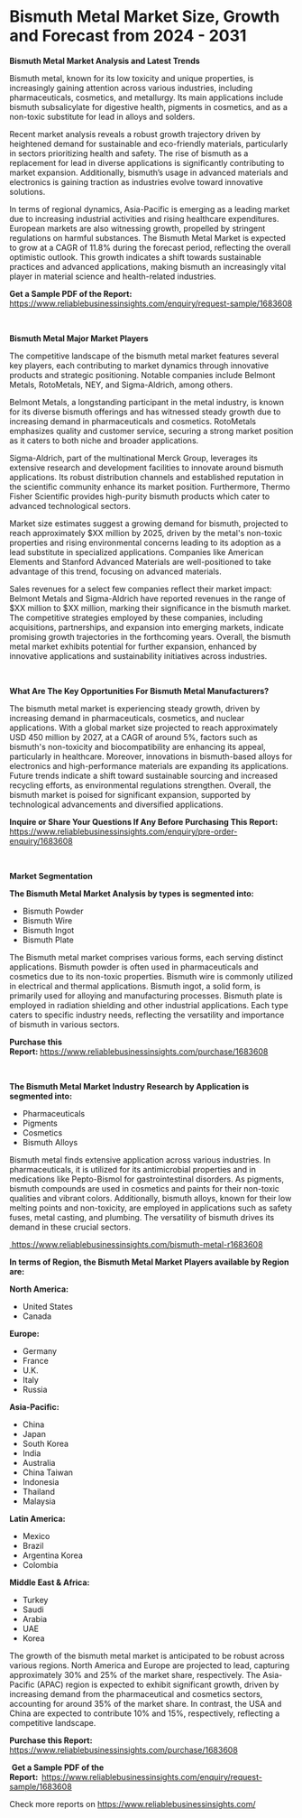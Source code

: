 <p><h1>Bismuth Metal Market Size, Growth and Forecast from 2024 - 2031</h1></p><p><strong>Bismuth Metal Market Analysis and Latest Trends</strong></p>
<p><p>Bismuth metal, known for its low toxicity and unique properties, is increasingly gaining attention across various industries, including pharmaceuticals, cosmetics, and metallurgy. Its main applications include bismuth subsalicylate for digestive health, pigments in cosmetics, and as a non-toxic substitute for lead in alloys and solders. </p><p>Recent market analysis reveals a robust growth trajectory driven by heightened demand for sustainable and eco-friendly materials, particularly in sectors prioritizing health and safety. The rise of bismuth as a replacement for lead in diverse applications is significantly contributing to market expansion. Additionally, bismuth’s usage in advanced materials and electronics is gaining traction as industries evolve toward innovative solutions.</p><p>In terms of regional dynamics, Asia-Pacific is emerging as a leading market due to increasing industrial activities and rising healthcare expenditures. European markets are also witnessing growth, propelled by stringent regulations on harmful substances. The Bismuth Metal Market is expected to grow at a CAGR of 11.8% during the forecast period, reflecting the overall optimistic outlook. This growth indicates a shift towards sustainable practices and advanced applications, making bismuth an increasingly vital player in material science and health-related industries.</p></p>
<p><strong>Get a Sample PDF of the Report:&nbsp;</strong> <a href="https://www.reliablebusinessinsights.com/enquiry/request-sample/1683608?utm_campaign=97&utm_medium=2&utm_source=Github&utm_content=ia&utm_term=30122024&utm_id=bismuth-metal">https://www.reliablebusinessinsights.com/enquiry/request-sample/1683608</a></p>
<p>&nbsp;</p>
<p><strong>Bismuth Metal Major Market Players</strong></p>
<p><p>The competitive landscape of the bismuth metal market features several key players, each contributing to market dynamics through innovative products and strategic positioning. Notable companies include Belmont Metals, RotoMetals, NEY, and Sigma-Aldrich, among others.</p><p>Belmont Metals, a longstanding participant in the metal industry, is known for its diverse bismuth offerings and has witnessed steady growth due to increasing demand in pharmaceuticals and cosmetics. RotoMetals emphasizes quality and customer service, securing a strong market position as it caters to both niche and broader applications.</p><p>Sigma-Aldrich, part of the multinational Merck Group, leverages its extensive research and development facilities to innovate around bismuth applications. Its robust distribution channels and established reputation in the scientific community enhance its market position. Furthermore, Thermo Fisher Scientific provides high-purity bismuth products which cater to advanced technological sectors.</p><p>Market size estimates suggest a growing demand for bismuth, projected to reach approximately $XX million by 2025, driven by the metal's non-toxic properties and rising environmental concerns leading to its adoption as a lead substitute in specialized applications. Companies like American Elements and Stanford Advanced Materials are well-positioned to take advantage of this trend, focusing on advanced materials.</p><p>Sales revenues for a select few companies reflect their market impact: Belmont Metals and Sigma-Aldrich have reported revenues in the range of $XX million to $XX million, marking their significance in the bismuth market. The competitive strategies employed by these companies, including acquisitions, partnerships, and expansion into emerging markets, indicate promising growth trajectories in the forthcoming years. Overall, the bismuth metal market exhibits potential for further expansion, enhanced by innovative applications and sustainability initiatives across industries.</p></p>
<p>&nbsp;</p>
<p><strong>What Are The Key Opportunities For Bismuth Metal Manufacturers?</strong></p>
<p><p>The bismuth metal market is experiencing steady growth, driven by increasing demand in pharmaceuticals, cosmetics, and nuclear applications. With a global market size projected to reach approximately USD 450 million by 2027, at a CAGR of around 5%, factors such as bismuth's non-toxicity and biocompatibility are enhancing its appeal, particularly in healthcare. Moreover, innovations in bismuth-based alloys for electronics and high-performance materials are expanding its applications. Future trends indicate a shift toward sustainable sourcing and increased recycling efforts, as environmental regulations strengthen. Overall, the bismuth market is poised for significant expansion, supported by technological advancements and diversified applications.</p></p>
<p><strong>Inquire or Share Your Questions If Any Before Purchasing This Report:</strong> <a href="https://www.reliablebusinessinsights.com/enquiry/pre-order-enquiry/1683608?utm_campaign=97&utm_medium=2&utm_source=Github&utm_content=ia&utm_term=30122024&utm_id=bismuth-metal">https://www.reliablebusinessinsights.com/enquiry/pre-order-enquiry/1683608</a></p>
<p>&nbsp;</p>
<p><strong>Market Segmentation</strong></p>
<p><strong>The Bismuth Metal Market Analysis by types is segmented into:</strong></p>
<p><ul><li>Bismuth Powder</li><li>Bismuth Wire</li><li>Bismuth Ingot</li><li>Bismuth Plate</li></ul></p>
<p><p>The Bismuth metal market comprises various forms, each serving distinct applications. Bismuth powder is often used in pharmaceuticals and cosmetics due to its non-toxic properties. Bismuth wire is commonly utilized in electrical and thermal applications. Bismuth ingot, a solid form, is primarily used for alloying and manufacturing processes. Bismuth plate is employed in radiation shielding and other industrial applications. Each type caters to specific industry needs, reflecting the versatility and importance of bismuth in various sectors.</p></p>
<p><strong>Purchase this Report:&nbsp;</strong><a href="https://www.reliablebusinessinsights.com/purchase/1683608?utm_campaign=97&utm_medium=2&utm_source=Github&utm_content=ia&utm_term=30122024&utm_id=bismuth-metal">https://www.reliablebusinessinsights.com/purchase/1683608</a></p>
<p>&nbsp;</p>
<p><strong>The Bismuth Metal Market Industry Research by Application is segmented into:</strong></p>
<p><ul><li>Pharmaceuticals</li><li>Pigments</li><li>Cosmetics</li><li>Bismuth Alloys</li></ul></p>
<p><p>Bismuth metal finds extensive application across various industries. In pharmaceuticals, it is utilized for its antimicrobial properties and in medications like Pepto-Bismol for gastrointestinal disorders. As pigments, bismuth compounds are used in cosmetics and paints for their non-toxic qualities and vibrant colors. Additionally, bismuth alloys, known for their low melting points and non-toxicity, are employed in applications such as safety fuses, metal casting, and plumbing. The versatility of bismuth drives its demand in these crucial sectors.</p></p>
<p><a href="https://www.reliablebusinessinsights.com/bismuth-metal-r1683608?utm_campaign=97&utm_medium=2&utm_source=Github&utm_content=ia&utm_term=30122024&utm_id=bismuth-metal">&nbsp;https://www.reliablebusinessinsights.com/bismuth-metal-r1683608</a></p>
<p><strong>In terms of Region, the Bismuth Metal Market Players available by Region are:</strong></p>
<p>
    <p> <strong> North America: </strong>
        <ul>
            <li>United States</li>
            <li>Canada</li>
        </ul>
        </p> 
    <p> <strong> Europe: </strong>
        <ul>
            <li>Germany</li>
            <li>France</li>
            <li>U.K.</li>
            <li>Italy</li>
            <li>Russia</li>
        </ul>
        </p> 
    <p> <strong> Asia-Pacific: </strong>
        <ul>
            <li>China</li>
            <li>Japan</li>
            <li>South Korea</li>
            <li>India</li>
            <li>Australia</li>
            <li>China Taiwan</li>
            <li>Indonesia</li>
            <li>Thailand</li>
            <li>Malaysia</li>
        </ul>
        </p> 
    <p> <strong> Latin America: </strong>
        <ul>
            <li>Mexico</li>
            <li>Brazil</li>
            <li>Argentina Korea</li>
            <li>Colombia</li>
        </ul>
        </p> 
    <p> <strong> Middle East & Africa: </strong>
        <ul>
            <li>Turkey</li>
            <li>Saudi</li>
            <li>Arabia</li>
            <li>UAE</li>
            <li>Korea</li>
        </ul>
    </p>
    </p>
<p><p>The growth of the bismuth metal market is anticipated to be robust across various regions. North America and Europe are projected to lead, capturing approximately 30% and 25% of the market share, respectively. The Asia-Pacific (APAC) region is expected to exhibit significant growth, driven by increasing demand from the pharmaceutical and cosmetics sectors, accounting for around 35% of the market share. In contrast, the USA and China are expected to contribute 10% and 15%, respectively, reflecting a competitive landscape.</p></p>
<p><strong>Purchase this Report: </strong><a href="https://www.reliablebusinessinsights.com/purchase/1683608?utm_campaign=97&utm_medium=2&utm_source=Github&utm_content=ia&utm_term=30122024&utm_id=bismuth-metal">https://www.reliablebusinessinsights.com/purchase/1683608</a></p>
<p>&nbsp;<strong>Get a Sample PDF of the Report:&nbsp;&nbsp;</strong><a href="https://www.reliablebusinessinsights.com/enquiry/request-sample/1683608?utm_campaign=97&utm_medium=2&utm_source=Github&utm_content=ia&utm_term=30122024&utm_id=bismuth-metal">https://www.reliablebusinessinsights.com/enquiry/request-sample/1683608</a></p>
<p><strong></strong></p>
<p>Check more reports on <a href="https://www.reliablebusinessinsights.com/?utm_campaign=97&utm_medium=2&utm_source=Github&utm_content=ia&utm_term=30122024&utm_id=bismuth-metal">https://www.reliablebusinessinsights.com/</a></p>